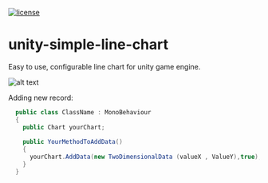 [![license](https://img.shields.io/badge/license-MIT-brightgreen.svg?style=flat-square)](https://github.com/dimmpixeye/InspectorFoldoutGroup/blob/master/LICENSE)

# unity-simple-line-chart
Easy to use, configurable line chart for unity game engine.

![alt text](https://github.com/amirhebadatiyan/unity-simple-line-chart/blob/main/ss_01.jpg)


Adding new record:

```csharp
  public class ClassName : MonoBehaviour
  {
    public Chart yourChart;
    
    public YourMethodToAddData()
    {
      yourChart.AddData(new TwoDimensionalData (valueX , ValueY),true);
    }
  }
```



